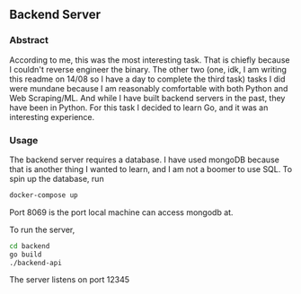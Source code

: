 ## Backend Server

### Abstract
According to me, this was the most interesting task. That is chiefly because I couldn't reverse engineer the binary. The other two (one, idk, I am writing this readme on 14/08 so I have a day to complete the third task) tasks I did were mundane because I am reasonably comfortable with both Python and Web Scraping/ML. And while I have built backend servers in the past, they have been in Python. For this task I decided to learn Go, and it was an interesting experience.

### Usage
The backend server requires a database. I have used mongoDB because that is another thing I wanted to learn, and I am not a boomer to use SQL. To spin up the database, run
```bash
docker-compose up
```

Port 8069 is the port local machine can access mongodb at. 

To run the server, 
```bash
cd backend
go build 
./backend-api
```
The server listens on port 12345

